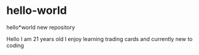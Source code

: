 # hello-world
 hello*world new repository

Hello I am 21 years old I enjoy learning trading cards and currently new to coding
